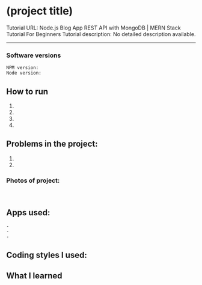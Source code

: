 # (project title)

Tutorial URL: Node.js Blog App REST API with MongoDB | MERN Stack Tutorial For Beginners
Tutorial description: No detailed description available.

___________

### Software versions
	NPM version: 
	Node version: 

## How to run 
1.
2.
3.
4.


## Problems in the project:
1.
2.
	

### Photos of project:
![]()
![]()

## Apps used:
	- 
    - 
    -
## Coding styles I used:

## What I learned